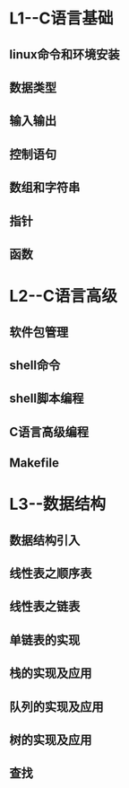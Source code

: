 # L1--C语言基础

## linux命令和环境安装

## 数据类型

## 输入输出

## 控制语句

## 数组和字符串

## 指针

## 函数

# L2--C语言高级

## 软件包管理

## shell命令

## shell脚本编程

## C语言高级编程

## Makefile

# L3--数据结构

## 数据结构引入

## 线性表之顺序表

## 线性表之链表

## 单链表的实现

## 栈的实现及应用

## 队列的实现及应用

## 树的实现及应用

## 查找

